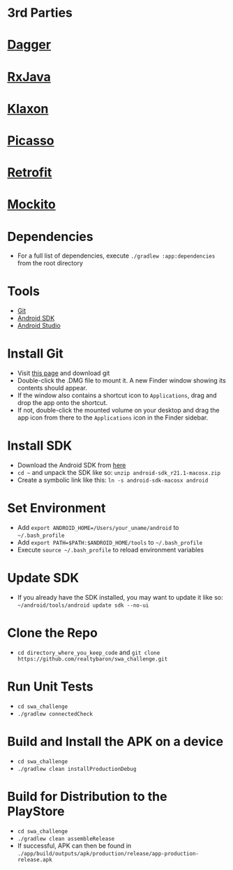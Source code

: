 # 3rd Parties
# [Dagger](https://google.github.io/dagger/)
# [RxJava](https://github.com/ReactiveX/RxJava)
# [Klaxon](https://github.com/cbeust/klaxon)
# [Picasso](https://square.github.io/picasso/)
# [Retrofit](https://square.github.io/retrofit/)
# [Mockito](https://site.mockito.org/)

# Dependencies
* For a full list of dependencies, execute ```./gradlew :app:dependencies``` from the root directory

# Tools
* [Git](http://git-scm.com/downloads)
* [Android SDK](http://developer.android.com/sdk/installing/index.html)
* [Android Studio](http://developer.android.com/sdk/installing/index.html?pkg=studio)

# Install Git
* Visit [this page](http://git-scm.com/download/mac) and download git
* Double-click the .DMG file to mount it.  A new Finder window showing its contents should appear.
* If the window also contains a shortcut icon to `Applications`, drag and drop the app onto the shortcut.
* If not, double-click the mounted volume on your desktop and drag the app icon from there to the `Applications` icon in the Finder sidebar.

# Install SDK
* Download the Android SDK from [here](http://developer.android.com/sdk/installing/index.html?pkg=tools)
* ```cd ~``` and unpack the SDK like so: ```unzip android-sdk_r21.1-macosx.zip```
* Create a symbolic link like this: ```ln -s android-sdk-macosx android```

# Set Environment
* Add ```export ANDROID_HOME=/Users/your_uname/android``` to ```~/.bash_profile```
* Add ```export PATH=$PATH:$ANDROID_HOME/tools``` to ```~/.bash_profile```
* Execute ```source ~/.bash_profile``` to reload environment variables

# Update SDK
* If you already have the SDK installed, you may want to update it like so: ```~/android/tools/android update sdk --no-ui```

# Clone the Repo
* ```cd directory_where_you_keep_code``` and ```git clone https://github.com/realtybaron/swa_challenge.git```

# Run Unit Tests
* ```cd swa_challenge```
* ```./gradlew connectedCheck```

# Build and Install the APK on a device
* ```cd swa_challenge```
* ```./gradlew clean installProductionDebug```

# Build for Distribution to the PlayStore
* ```cd swa_challenge```
* ```./gradlew clean assembleRelease```
* If successful, APK can then be found in ```./app/build/outputs/apk/production/release/app-production-release.apk```